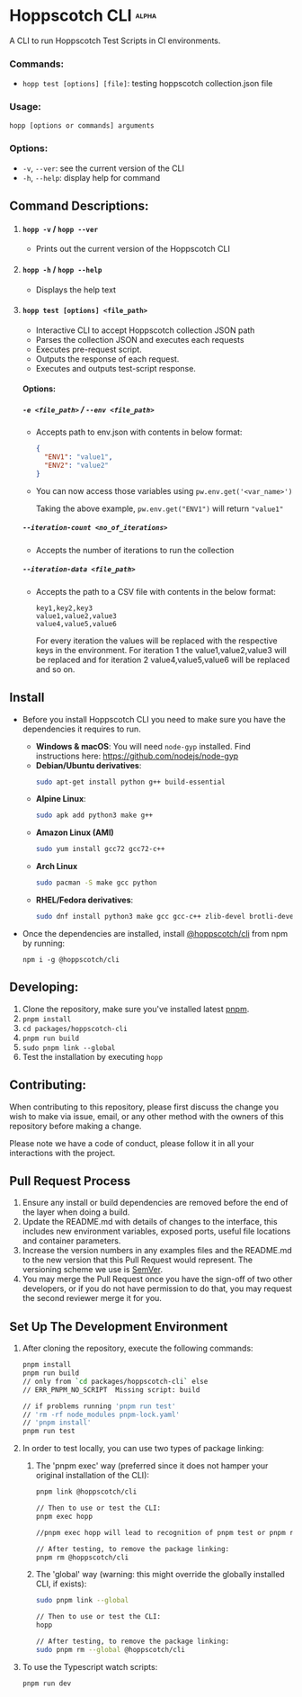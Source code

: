 # Hoppscotch CLI <font size=2><sup>ALPHA</sup></font>

A CLI to run Hoppscotch Test Scripts in CI environments.

### **Commands:**

- `hopp test [options] [file]`: testing hoppscotch collection.json file

### **Usage:**

```bash
hopp [options or commands] arguments
```

### **Options:**

- `-v`, `--ver`: see the current version of the CLI
- `-h`, `--help`: display help for command

## **Command Descriptions:**

1. #### **`hopp -v` / `hopp --ver`**

   - Prints out the current version of the Hoppscotch CLI

2. #### **`hopp -h` / `hopp --help`**

   - Displays the help text

3. #### **`hopp test [options] <file_path>`**

   - Interactive CLI to accept Hoppscotch collection JSON path
   - Parses the collection JSON and executes each requests
   - Executes pre-request script.
   - Outputs the response of each request.
   - Executes and outputs test-script response.

   #### Options:

   ##### `-e <file_path>` / `--env <file_path>`

   - Accepts path to env.json with contents in below format:

     ```json
     {
       "ENV1": "value1",
       "ENV2": "value2"
     }
     ```

   - You can now access those variables using `pw.env.get('<var_name>')`

     Taking the above example, `pw.env.get("ENV1")` will return `"value1"`

   ##### `--iteration-count <no_of_iterations>`

   - Accepts the number of iterations to run the collection

   ##### `--iteration-data <file_path>`

   - Accepts the path to a CSV file with contents in the below format:

     ```text
     key1,key2,key3
     value1,value2,value3
     value4,value5,value6
     ```

     For every iteration the values will be replaced with the respective keys in the environment. For iteration 1 the value1,value2,value3 will be replaced and for iteration 2 value4,value5,value6 will be replaced and so on.

## Install

- Before you install Hoppscotch CLI you need to make sure you have the dependencies it requires to run.

  - **Windows & macOS**: You will need `node-gyp` installed. Find instructions here: https://github.com/nodejs/node-gyp
  - **Debian/Ubuntu derivatives**:
    ```sh
    sudo apt-get install python g++ build-essential
    ```
  - **Alpine Linux**:
    ```sh
    sudo apk add python3 make g++
    ```
  - **Amazon Linux (AMI)**
    ```sh
    sudo yum install gcc72 gcc72-c++
    ```
  - **Arch Linux**
    ```sh
    sudo pacman -S make gcc python
    ```
  - **RHEL/Fedora derivatives**:
    ```sh
    sudo dnf install python3 make gcc gcc-c++ zlib-devel brotli-devel openssl-devel libuv-devel
    ```

- Once the dependencies are installed, install [@hoppscotch/cli](https://www.npmjs.com/package/@hoppscotch/cli) from npm by running:
  ```
  npm i -g @hoppscotch/cli
  ```

## **Developing:**

1. Clone the repository, make sure you've installed latest [pnpm](https://pnpm.io).
2. `pnpm install`
3. `cd packages/hoppscotch-cli`
4. `pnpm run build`
5. `sudo pnpm link --global`
6. Test the installation by executing `hopp`

## **Contributing:**

When contributing to this repository, please first discuss the change you wish to make via issue,
email, or any other method with the owners of this repository before making a change.

Please note we have a code of conduct, please follow it in all your interactions with the project.

## Pull Request Process

1. Ensure any install or build dependencies are removed before the end of the layer when doing a
   build.
2. Update the README.md with details of changes to the interface, this includes new environment
   variables, exposed ports, useful file locations and container parameters.
3. Increase the version numbers in any examples files and the README.md to the new version that this
   Pull Request would represent. The versioning scheme we use is [SemVer](https://semver.org).
4. You may merge the Pull Request once you have the sign-off of two other developers, or if you
   do not have permission to do that, you may request the second reviewer merge it for you.

## Set Up The Development Environment

1. After cloning the repository, execute the following commands:

   ```bash
   pnpm install
   pnpm run build 
   // only from `cd packages/hoppscotch-cli` else 
   // ERR_PNPM_NO_SCRIPT  Missing script: build
   
   // if problems running 'pnpm run test' 
   // 'rm -rf node_modules pnpm-lock.yaml'
   // 'pnpm install'
   pnpm run test

   ```

2. In order to test locally, you can use two types of package linking:

   1. The 'pnpm exec' way (preferred since it does not hamper your original installation of the CLI):

      ```bash
      pnpm link @hoppscotch/cli

      // Then to use or test the CLI:
      pnpm exec hopp

      //pnpm exec hopp will lead to recognition of pnpm test or pnpm run test

      // After testing, to remove the package linking:
      pnpm rm @hoppscotch/cli
      ```

   2. The 'global' way (warning: this might override the globally installed CLI, if exists):

      ```bash
      sudo pnpm link --global

      // Then to use or test the CLI:
      hopp

      // After testing, to remove the package linking:
      sudo pnpm rm --global @hoppscotch/cli
      ```

3. To use the Typescript watch scripts:

   ```bash
   pnpm run dev
   ```
